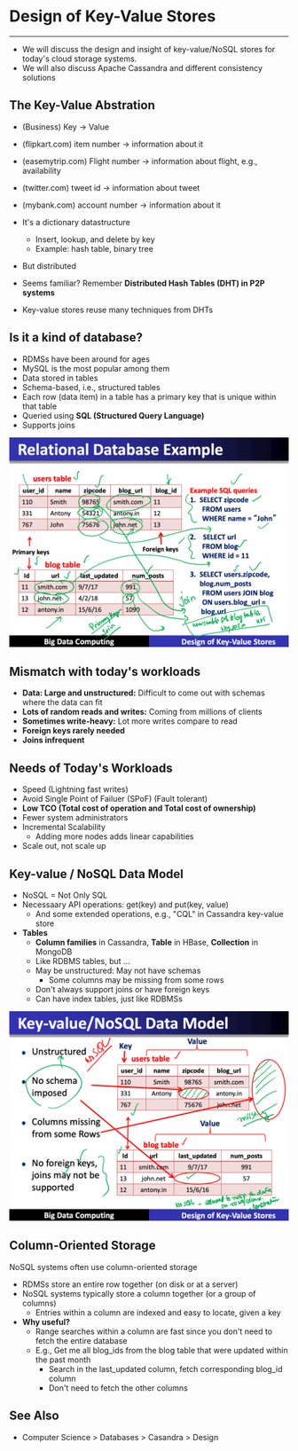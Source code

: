 # Design of Key-Value Stores

---

- We will discuss the design and insight of key-value/NoSQL stores for today's cloud storage systems.
- We will also discuss Apache Cassandra and different consistency solutions

## The Key-Value Abstration

- (Business) Key -> Value
- (flipkart.com) item number -> information about it
- (easemytrip.com) Flight number -> information about flight, e.g., availability
- (twitter.com) tweet id -> information about tweet
- (mybank.com) account number -> information about it

- It's a dictionary datastructure
  - Insert, lookup, and delete by key
  - Example: hash table, binary tree
- But distributed
- Seems familiar? Remember **Distributed Hash Tables (DHT) in P2P systems**
- Key-value stores reuse many techniques from DHTs

## Is it a kind of database?

- RDMSs have been around for ages
- MySQL is the most popular among them
- Data stored in tables
- Schema-based, i.e., structured tables
- Each row (data item) in a table has a primary key that is unique within that table
- Queried using **SQL (Structured Query Language)**
- Supports joins

![image](media/Big-Data_Design-of-Key-Value-Stores-image1.png)

## Mismatch with today's workloads

- **Data: Large and unstructured:** Difficult to come out with schemas where the data can fit
- **Lots of random reads and writes:** Coming from millions of clients
- **Sometimes write-heavy:** Lot more writes compare to read
- **Foreign keys rarely needed**
- **Joins infrequent**

## Needs of Today's Workloads

- Speed (Lightning fast writes)
- Avoid Single Point of Failuer (SPoF) (Fault tolerant)
- **Low TCO (Total cost of operation and Total cost of ownership)**
- Fewer system administrators
- Incremental Scalability
  - Adding more nodes adds linear capabilities
- Scale out, not scale up

## Key-value / NoSQL Data Model

- NoSQL = Not Only SQL
- Necessaary API operations: get(key) and put(key, value)
  - And some extended operations, e.g., "CQL" in Cassandra key-value store
- **Tables**
  - **Column families** in Cassandra, **Table** in HBase, **Collection** in MongoDB
  - Like RDBMS tables, but ...
  - May be unstructured: May not have schemas
    - Some columns may be missing from some rows
  - Don't always support joins or have foreign keys
  - Can have index tables, just like RDBMSs

![image](media/Big-Data_Design-of-Key-Value-Stores-image2.png)

## Column-Oriented Storage

NoSQL systems often use column-oriented storage

- RDMSs store an entire row together (on disk or at a server)
- NoSQL systems typically store a column together (or a group of columns)
  - Entries within a column are indexed and easy to locate, given a key
- **Why useful?**
  - Range searches within a column are fast since you don't need to fetch the entire database
  - E.g., Get me all blog_ids from the blog table that were updated within the past month
    - Search in the last_updated column, fetch corresponding blog_id column
    - Don't need to fetch the other columns

## See Also

- Computer Science > Databases > Casandra > Design
